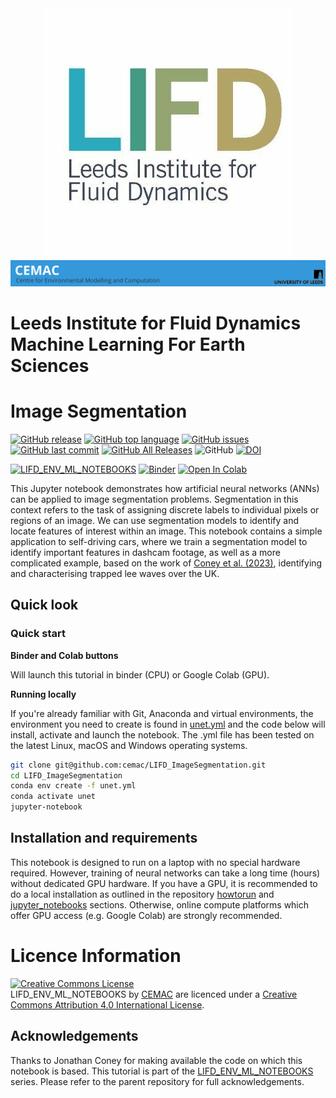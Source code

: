 <div align="center">
<img src="https://github.com/cemac/LIFD_ENV_ML_NOTEBOOKS/blob/main/images/LIFDlogo.png"></a>
<a href="https://www.cemac.leeds.ac.uk/">
  <img src="https://github.com/cemac/cemac_generic/blob/master/Images/cemac.png"></a>
  <br>
</div>

# Leeds Institute for Fluid Dynamics Machine Learning For Earth Sciences

# Image Segmentation

[![GitHub release](https://img.shields.io/github/release/cemac/LIFD_ImageSegmentation.svg)](https://github.com/cemac/LIFD_ImageSegmentation/releases) [![GitHub top language](https://img.shields.io/github/languages/top/cemac/LIFD_ImageSegmentation.svg)](https://github.com/cemac/LIFD_ImageSegmentation) [![GitHub issues](https://img.shields.io/github/issues/cemac/LIFD_ImageSegmentation.svg)](https://github.com/cemac/LIFD_ImageSegmentation/issues) [![GitHub last commit](https://img.shields.io/github/last-commit/cemac/LIFD_ImageSegmentation.svg)](https://github.com/cemac/LIFD_ImageSegmentation/commits/master) [![GitHub All Releases](https://img.shields.io/github/downloads/cemac/LIFD_ImageSegmentation/total.svg)](https://github.com/cemac/LIFD_ImageSegmentation/releases) ![GitHub](https://img.shields.io/github/license/cemac/LIFD_DimensionalityReduction.svg) [![DOI](https://zenodo.org/badge/366734586.svg)](https://zenodo.org/badge/latestdoi/366734586)

[![LIFD_ENV_ML_NOTEBOOKS](https://github.com/cemac/LIFD_ImageSegmentation/actions/workflows/python-package-conda-unet.yml/badge.svg)](https://github.com/cemac/LIFD_ImageSegmentation/actions/workflows/python-package-conda-unet.yml)
[![Binder](https://mybinder.org/badge_logo.svg)](https://mybinder.org/v2/gh/cemac/LIFD_ImageSegmentation/HEAD?labpath=Image_Segmentation.ipynb)
[![Open In Colab](https://colab.research.google.com/assets/colab-badge.svg)](https://colab.research.google.com/github/cemac/LIFD_ImageSegmentation/blob/main/Image_Segmentation.ipynb)

This Jupyter notebook demonstrates how artificial neural networks (ANNs) can be applied to image segmentation problems. Segmentation in this context refers to the task of assigning discrete labels to individual pixels or regions of an image. We can use segmentation models to identify and locate features of interest within an image. This notebook contains a simple application to self-driving cars, where we train a segmentation model to identify important features in dashcam footage, as well as a more complicated example, based on the work of [Coney et al. (2023)](https://doi.org/10.1002/qj.4592), identifying and characterising trapped lee waves over the UK.

## Quick look

### Quick start

**Binder and Colab buttons**

Will launch this tutorial in binder (CPU) or Google Colab (GPU).

**Running locally**

If you're already familiar with Git, Anaconda and virtual environments, the environment you need to create is found in [unet.yml](https://github.com/cemac/LIFD_ImageSegmentation/blob/main/unet.yml) and the code below will install, activate and launch the notebook. The .yml file has been tested on the latest Linux, macOS and Windows operating systems.

```bash
git clone git@github.com:cemac/LIFD_ImageSegmentation.git
cd LIFD_ImageSegmentation
conda env create -f unet.yml
conda activate unet
jupyter-notebook
```

## Installation and requirements

This notebook is designed to run on a laptop with no special hardware required. However, training of neural networks can take a long time (hours) without dedicated GPU hardware. If you have a GPU, it is recommended to do a local installation as outlined in the repository [howtorun](https://github.com/cemac/LIFD_ENV_ML_NOTEBOOKS/howtorun.md) and [jupyter_notebooks](https://github.com/cemac/LIFD_ENV_ML_NOTEBOOKS/jupyter_notebooks.md) sections. Otherwise, online compute platforms which offer GPU access (e.g. Google Colab) are strongly recommended.

# Licence Information

<a rel="license" href="http://creativecommons.org/licenses/by/4.0/"><img alt="Creative Commons License" style="border-width:0" src="https://i.creativecommons.org/l/by/4.0/88x31.png" /></a><br /><span xmlns:dct="http://purl.org/dc/terms/" property="dct:title">LIFD_ENV_ML_NOTEBOOKS</span> by <a xmlns:cc="http://creativecommons.org/ns#" href="http://cemac.leeds.ac.uk/" property="cc:attributionName" rel="cc:attributionURL">CEMAC</a> are licenced under a <a rel="license" href="http://creativecommons.org/licenses/by/4.0/">Creative Commons Attribution 4.0 International License</a>.

## Acknowledgements

Thanks to Jonathan Coney for making available the code on which this notebook is based. This tutorial is part of the [LIFD_ENV_ML_NOTEBOOKS](https://github.com/cemac/LIFD_ENV_ML_NOTEBOOKS) series. Please refer to the parent repository for full acknowledgements.
